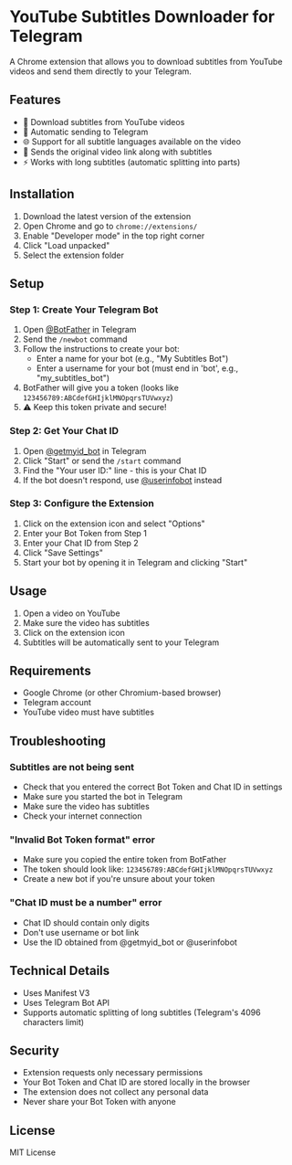 # YouTube Subtitles Downloader for Telegram

A Chrome extension that allows you to download subtitles from YouTube videos and send them directly to your Telegram.

## Features

- 📝 Download subtitles from YouTube videos
- 📱 Automatic sending to Telegram
- 🌐 Support for all subtitle languages available on the video
- 🔗 Sends the original video link along with subtitles
- ⚡ Works with long subtitles (automatic splitting into parts)

## Installation

1. Download the latest version of the extension
2. Open Chrome and go to `chrome://extensions/`
3. Enable "Developer mode" in the top right corner
4. Click "Load unpacked"
5. Select the extension folder

## Setup

### Step 1: Create Your Telegram Bot

1. Open [@BotFather](https://t.me/BotFather) in Telegram
2. Send the `/newbot` command
3. Follow the instructions to create your bot:
   - Enter a name for your bot (e.g., "My Subtitles Bot")
   - Enter a username for your bot (must end in 'bot', e.g., "my_subtitles_bot")
4. BotFather will give you a token (looks like `123456789:ABCdefGHIjklMNOpqrsTUVwxyz`)
5. ⚠️ Keep this token private and secure!

### Step 2: Get Your Chat ID

1. Open [@getmyid_bot](https://t.me/getmyid_bot) in Telegram
2. Click "Start" or send the `/start` command
3. Find the "Your user ID:" line - this is your Chat ID
4. If the bot doesn't respond, use [@userinfobot](https://t.me/userinfobot) instead

### Step 3: Configure the Extension

1. Click on the extension icon and select "Options"
2. Enter your Bot Token from Step 1
3. Enter your Chat ID from Step 2
4. Click "Save Settings"
5. Start your bot by opening it in Telegram and clicking "Start"

## Usage

1. Open a video on YouTube
2. Make sure the video has subtitles
3. Click on the extension icon
4. Subtitles will be automatically sent to your Telegram

## Requirements

- Google Chrome (or other Chromium-based browser)
- Telegram account
- YouTube video must have subtitles

## Troubleshooting

### Subtitles are not being sent

- Check that you entered the correct Bot Token and Chat ID in settings
- Make sure you started the bot in Telegram
- Make sure the video has subtitles
- Check your internet connection

### "Invalid Bot Token format" error

- Make sure you copied the entire token from BotFather
- The token should look like: `123456789:ABCdefGHIjklMNOpqrsTUVwxyz`
- Create a new bot if you're unsure about your token

### "Chat ID must be a number" error

- Chat ID should contain only digits
- Don't use username or bot link
- Use the ID obtained from @getmyid_bot or @userinfobot

## Technical Details

- Uses Manifest V3
- Uses Telegram Bot API
- Supports automatic splitting of long subtitles (Telegram's 4096 characters limit)

## Security

- Extension requests only necessary permissions
- Your Bot Token and Chat ID are stored locally in the browser
- The extension does not collect any personal data
- Never share your Bot Token with anyone

## License

MIT License 